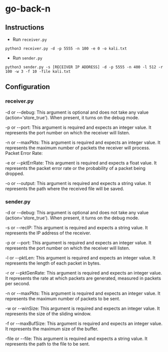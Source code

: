 # go-back-n
## Instructions
- Run `receiver.py`
```
python3 receiver.py -d -p 5555 -n 100 -e 0 -o kali.txt
```
- Run `sender.py`
```
python3 sender.py -s [RECEIVER IP ADDRESS] -d -p 5555 -n 400 -l 512 -r 100 -w 3 -f 10 -file kali.txt
```
## Configuration
### receiver.py

-d or --debug: This argument is optional and does not take any value (action='store_true'). When present, it turns on the debug mode.

-p or --port: This argument is required and expects an integer value. It represents the port number on which the receiver will listen.

-n or --maxPkts: This argument is required and expects an integer value. It represents the maximum number of packets the receiver will process.
Packet Error Rate:

-e or --pktErrRate: This argument is required and expects a float value. It represents the packet error rate or the probability of a packet being dropped.

-o or --output: This argument is required and expects a string value. It represents the path where the received file will be saved.

### sender.py

-d or --debug: This argument is optional and does not take any value (action='store_true'). When present, it turns on the debug mode.

-s or --recIP: This argument is required and expects a string value. It represents the IP address of the receiver.

-p or --port: This argument is required and expects an integer value. It represents the port number on which the receiver will listen.

-l or --pktLen: This argument is required and expects an integer value. It represents the length of each packet in bytes.

-r or --pktGenRate: This argument is required and expects an integer value. It represents the rate at which packets are generated, measured in packets per second.

-n or --maxPkts: This argument is required and expects an integer value. It represents the maximum number of packets to be sent.

-w or --winSize: This argument is required and expects an integer value. It represents the size of the sliding window.

-f or --maxBufSize: This argument is required and expects an integer value. It represents the maximum size of the buffer.

-file or --file: This argument is required and expects a string value. It represents the path to the file to be sent.